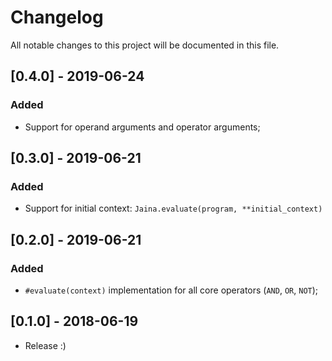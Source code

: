 # Changelog
All notable changes to this project will be documented in this file.

## [0.4.0] - 2019-06-24
### Added
- Support for operand arguments and operator arguments;

## [0.3.0] - 2019-06-21
### Added
- Support for initial context: `Jaina.evaluate(program, **initial_context)`

## [0.2.0] - 2019-06-21
### Added
- `#evaluate(context)` implementation for all core operators (`AND`, `OR`, `NOT`);

## [0.1.0] - 2018-06-19
- Release :)
